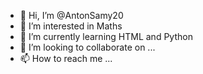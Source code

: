 - 👋 Hi, I’m @AntonSamy20
- 👀 I’m interested in Maths
- 🌱 I’m currently learning HTML and Python
- 💞️ I’m looking to collaborate on ...
- 📫 How to reach me ...

<!---
AntonSamy20/AntonSamy20 is a ✨ special ✨ repository because its `README.md` (this file) appears on your GitHub profile.
You can click the Preview link to take a look at your changes.
--->
